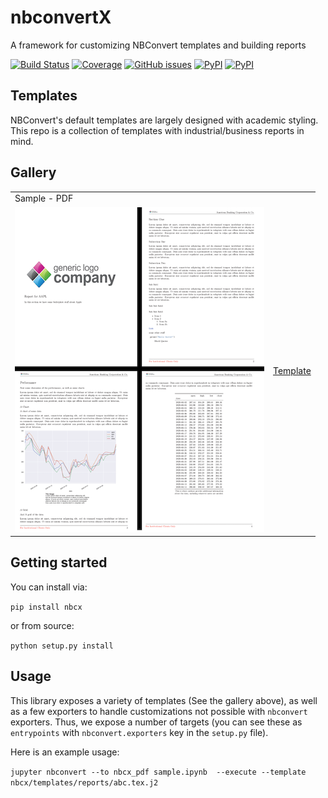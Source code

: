 # nbconvertX
A framework for customizing NBConvert templates and building reports

[![Build Status](https://dev.azure.com/tpaine154/jupyter/_apis/build/status/timkpaine.nbcx?branchName=master)](https://dev.azure.com/tpaine154/jupyter/_build/latest?definitionId=25&branchName=master)
[![Coverage](https://img.shields.io/azure-devops/coverage/tpaine154/jupyter/25/master)](https://dev.azure.com/tpaine154/jupyter/_build?definitionId=25&_a=summary)
[![GitHub issues](https://img.shields.io/github/issues/timkpaine/nbcx.svg)]()
[![PyPI](https://img.shields.io/pypi/l/nbcx.svg)](https://pypi.python.org/pypi/nbcx)
[![PyPI](https://img.shields.io/pypi/v/nbcx.svg)](https://pypi.python.org/pypi/nbcx)

## Templates
NBConvert's default templates are largely designed with academic styling. This repo is a collection of templates with industrial/business reports in mind.

## Gallery

|||
|:--|:--|
|Sample - PDF||
|[![sample.pdf](examples/template1.png)](examples/template1.pdf)|[Template](nbconvert/templates/nbcx_template1_pdf/index.tex.j2)|


## Getting started
You can install via:

`pip install nbcx`

or from source:

`python setup.py install`


## Usage
This library exposes a variety of templates (See the gallery above), as well as a few exporters to handle customizations not possible with `nbconvert` exporters. Thus, we expose a number of targets (you can see these as `entrypoints` with `nbconvert.exporters` key in the `setup.py` file).

Here is an example usage:

`jupyter nbconvert --to nbcx_pdf sample.ipynb  --execute --template nbcx/templates/reports/abc.tex.j2`



